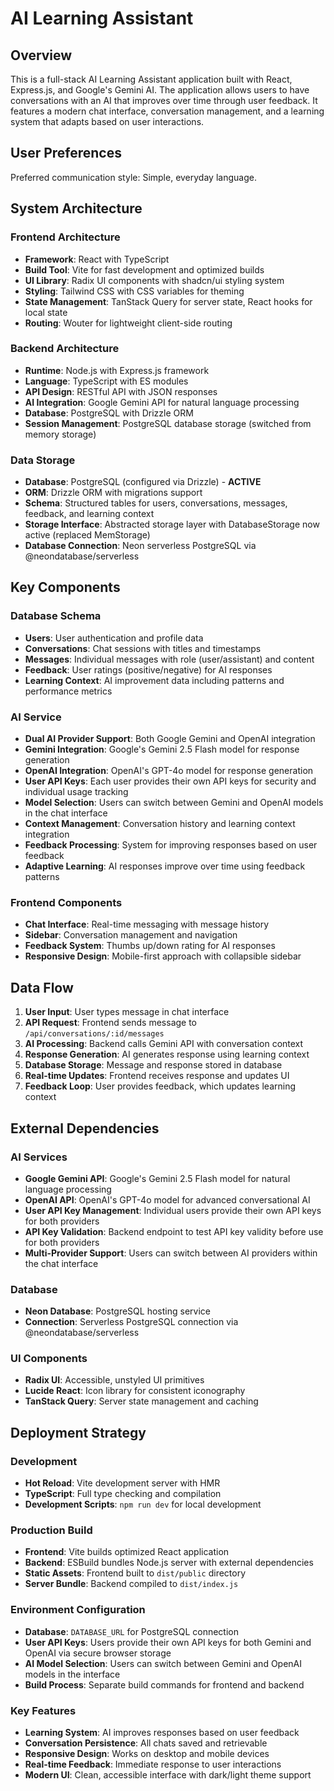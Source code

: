 # AI Learning Assistant

## Overview

This is a full-stack AI Learning Assistant application built with React, Express.js, and Google's Gemini AI. The application allows users to have conversations with an AI that improves over time through user feedback. It features a modern chat interface, conversation management, and a learning system that adapts based on user interactions.

## User Preferences

Preferred communication style: Simple, everyday language.

## System Architecture

### Frontend Architecture
- **Framework**: React with TypeScript
- **Build Tool**: Vite for fast development and optimized builds
- **UI Library**: Radix UI components with shadcn/ui styling system
- **Styling**: Tailwind CSS with CSS variables for theming
- **State Management**: TanStack Query for server state, React hooks for local state
- **Routing**: Wouter for lightweight client-side routing

### Backend Architecture
- **Runtime**: Node.js with Express.js framework
- **Language**: TypeScript with ES modules
- **API Design**: RESTful API with JSON responses
- **AI Integration**: Google Gemini API for natural language processing
- **Database**: PostgreSQL with Drizzle ORM
- **Session Management**: PostgreSQL database storage (switched from memory storage)

### Data Storage
- **Database**: PostgreSQL (configured via Drizzle) - **ACTIVE**
- **ORM**: Drizzle ORM with migrations support
- **Schema**: Structured tables for users, conversations, messages, feedback, and learning context
- **Storage Interface**: Abstracted storage layer with DatabaseStorage now active (replaced MemStorage)
- **Database Connection**: Neon serverless PostgreSQL via @neondatabase/serverless

## Key Components

### Database Schema
- **Users**: User authentication and profile data
- **Conversations**: Chat sessions with titles and timestamps
- **Messages**: Individual messages with role (user/assistant) and content
- **Feedback**: User ratings (positive/negative) for AI responses
- **Learning Context**: AI improvement data including patterns and performance metrics

### AI Service
- **Dual AI Provider Support**: Both Google Gemini and OpenAI integration
- **Gemini Integration**: Google's Gemini 2.5 Flash model for response generation
- **OpenAI Integration**: OpenAI's GPT-4o model for response generation
- **User API Keys**: Each user provides their own API keys for security and individual usage tracking
- **Model Selection**: Users can switch between Gemini and OpenAI models in the chat interface
- **Context Management**: Conversation history and learning context integration
- **Feedback Processing**: System for improving responses based on user feedback
- **Adaptive Learning**: AI responses improve over time using feedback patterns

### Frontend Components
- **Chat Interface**: Real-time messaging with message history
- **Sidebar**: Conversation management and navigation
- **Feedback System**: Thumbs up/down rating for AI responses
- **Responsive Design**: Mobile-first approach with collapsible sidebar

## Data Flow

1. **User Input**: User types message in chat interface
2. **API Request**: Frontend sends message to `/api/conversations/:id/messages`
3. **AI Processing**: Backend calls Gemini API with conversation context
4. **Response Generation**: AI generates response using learning context
5. **Database Storage**: Message and response stored in database
6. **Real-time Updates**: Frontend receives response and updates UI
7. **Feedback Loop**: User provides feedback, which updates learning context

## External Dependencies

### AI Services
- **Google Gemini API**: Google's Gemini 2.5 Flash model for natural language processing
- **OpenAI API**: OpenAI's GPT-4o model for advanced conversational AI
- **User API Key Management**: Individual users provide their own API keys for both providers
- **API Key Validation**: Backend endpoint to test API key validity before use for both providers
- **Multi-Provider Support**: Users can switch between AI providers within the chat interface

### Database
- **Neon Database**: PostgreSQL hosting service
- **Connection**: Serverless PostgreSQL connection via @neondatabase/serverless

### UI Components
- **Radix UI**: Accessible, unstyled UI primitives
- **Lucide React**: Icon library for consistent iconography
- **TanStack Query**: Server state management and caching

## Deployment Strategy

### Development
- **Hot Reload**: Vite development server with HMR
- **TypeScript**: Full type checking and compilation
- **Development Scripts**: `npm run dev` for local development

### Production Build
- **Frontend**: Vite builds optimized React application
- **Backend**: ESBuild bundles Node.js server with external dependencies
- **Static Assets**: Frontend built to `dist/public` directory
- **Server Bundle**: Backend compiled to `dist/index.js`

### Environment Configuration
- **Database**: `DATABASE_URL` for PostgreSQL connection
- **User API Keys**: Users provide their own API keys for both Gemini and OpenAI via secure browser storage
- **AI Model Selection**: Users can switch between Gemini and OpenAI models in the interface
- **Build Process**: Separate build commands for frontend and backend

### Key Features
- **Learning System**: AI improves responses based on user feedback
- **Conversation Persistence**: All chats saved and retrievable
- **Responsive Design**: Works on desktop and mobile devices
- **Real-time Feedback**: Immediate response to user interactions
- **Modern UI**: Clean, accessible interface with dark/light theme support
